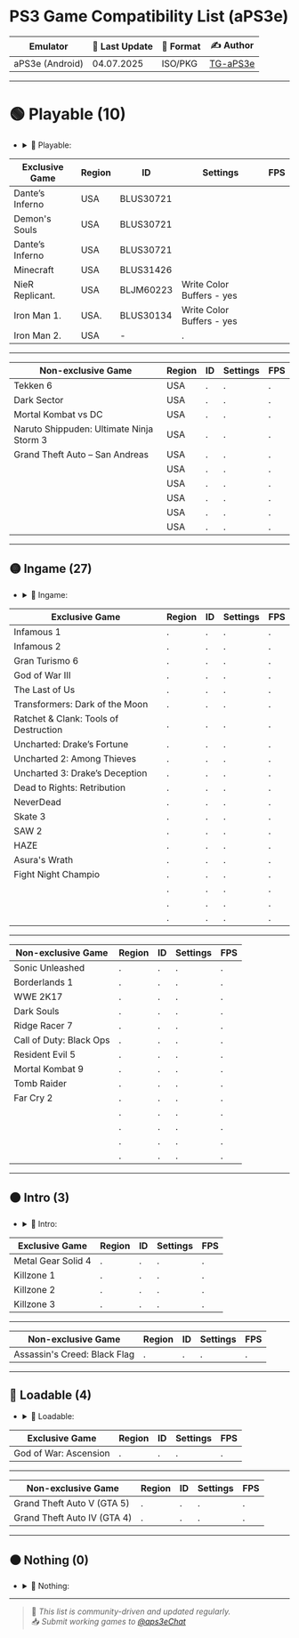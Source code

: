 # PS3 Game Compatibility List (aPS3e)

|    Emulator       | 📆 Last Update | 📌 Format        | ✍️ Author |
|-------------------|----------------|------------------|-----------|
| aPS3e (Android)   | 04.07.2025     | ISO/PKG          | [TG-aPS3e](https://t.me/aps3e) |

---

# 🟢 Playable (10) 
- <details> <summary>📜 Playable:</summary>
    Games that can be completed with playable performance and no game-breaking glitches`
|Exclusive Game| Region | ID | Settings | FPS |
|----------|----------|--------|----------|-----|
| Dante’s Inferno | USA | BLUS30721 |           |
| Demon's Souls   | USA | BLUS30721 |           |
| Dante’s Inferno | USA | BLUS30721 |           |
| Minecraft       | USA | BLUS31426 |           |
| NieR Replicant. | USA | BLJM60223 | Write Color Buffers - yes | |
| Iron Man 1.     | USA.| BLUS30134 | Write Color Buffers - yes | |
| Iron Man 2.     | USA | -         |.          | | |
---                                                              
|Non-exclusive Game| Region | ID | Settings | FPS |
|--------------------|--------|----|----------|-----|
| Tekken 6           | USA    |.   |.         |.    |
| Dark Sector        | USA    |.   |.         |.    |
| Mortal Kombat vs DC | USA   |.   |.         |.    |
| Naruto Shippuden: Ultimate Ninja Storm 3 | USA    |.   |.         |.    |
| Grand Theft Auto – San Andreas   | USA    |.   |.         |.    |
|                    | USA    |.   |.         |.    |
|                    | USA    |.   |.         |.    |
|                    | USA    |.   |.         |.    |
|                    | USA    |.   |.         |.    |
|                    | USA    |.   |.         |.    |

---

## 🟡 Ingame (27)
- <details> <summary>📜 Ingame:</summary>
   Games that run but have serious glitches, performance issues, or can’t be finished
|Exclusive Game| Region | ID | Settings | FPS |
|----------------|--------|----|----------|-----|
| Infamous 1     |.       |.   |.         |.    |
| Infamous 2     |.       |.   |.         |.    |
| Gran Turismo 6 |.       |.   |.         |.    |
| God of War III |.       |.   |.         |.    |
| The Last of Us |.       |.   |.         |.    |
| Transformers: Dark of the Moon |.       |.    |.         |.    |
| Ratchet & Clank: Tools of Destruction   |.       |.   |.         |.    |
| Uncharted: Drake’s Fortune               |.       |.   |.         |.    |    
| Uncharted 2: Among Thieves               |.       |.   |.         |.    |
| Uncharted 3: Drake’s Deception               |.       |.   |.         |.    |
| Dead to Rights: Retribution               |.       |.   |.         |.    |
| NeverDead               |.       |.   |.         |.    |
| Skate 3               |.       |.   |.         |.    |
| SAW 2               |.       |.   |.         |.    |
| HAZE               |.       |.   |.         |.    |
| Asura's Wrath               |.       |.   |.         |.    |
| Fight Night Champio               |.       |.   |.         |.    |
|                |.       |.   |.         |.    |
|                |.       |.   |.         |.    |
|                |.       |.   |.         |.    |
---
|Non-exclusive Game| Region | ID | Settings | FPS |
|--------------------|--------|----|----------|-----|
| Sonic Unleashed    |.       |.   |.         |.    |
| Borderlands 1      |.       |.   |.         |.    |
| WWE 2K17           |.       |.   |.         |.    |
| Dark Souls         |.       |.   |.         |.    |
| Ridge Racer 7      |.       |.   |.         |.    |
| Call of Duty: Black Ops |.       |.   |.         |.    |
| Resident Evil 5    |.       |.   |.         |.    |
| Mortal Kombat 9    |.       |.   |.         |.    |
| Tomb Raider        |.       |.   |.         |.    |
| Far Cry 2          |.       |.   |.         |.    |
|                    |.       |.   |.         |.    |
|                    |.       |.   |.         |.    |
|                    |.       |.   |.         |.    |
|                    |.       |.   |.         |.    |
---
## 🟠 Intro (3)
- <details> <summary>📜 Intro:</summary>
  Games that show menus or intro scenes but don’t progress further`
|Exclusive Game| Region | ID | Settings | FPS |
|-------------------|--------|----|----------|-----|
| Metal Gear Solid 4 |.       |.   |.         |.    |
| Killzone 1        |.       |.   |.         |.    |
| Killzone 2        |.       |.   |.         |.    |               
| Killzone 3        |.       |.   |.         |.    |
---
|Non-exclusive Game| Region | ID | Settings | FPS |
|----------------------|--------|----|----------|-----|
| Assassin's Creed: Black Flag  |.       |.   |.         |.    |
---

## 🔴 Loadable (4)
- <details> <summary>📜 Loadable:</summary>
  Games that display a black screen with a framerate counter`
|Exclusive Game| Region | ID | Settings | FPS |
|--------------|--------|----|----------|-----|
| God of War: Ascension |.       |.   |.         |.    |
---
|Non-exclusive Game| Region | ID | Settings | FPS |
|------------------|--------|----|----------|-----|
| Grand Theft Auto V (GTA 5)     |.       |.   |.         |.    |
| Grand Theft Auto IV (GTA 4)    |.       |.   |.         |.    |
---

## ⚫ Nothing (0)
- <details> <summary>📜 Nothing:</summary>
   Games that do not initialize or crash instantly.
---

> 🔄 *This list is community-driven and updated regularly.*  
> 📥 *Submit working games to [@aps3eChat](https://t.me/aps3eChat)*
